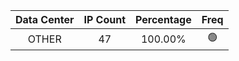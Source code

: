 | Data Center | IP Count | Percentage | Freq |
|:------------:|:--------:|:-----------:|:-----:|
| OTHER | 47 | 100.00% | 🟢 |